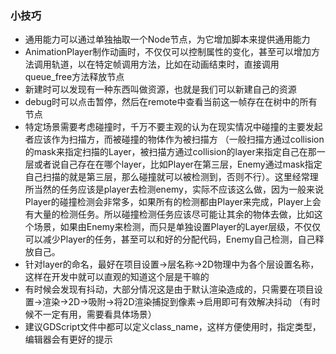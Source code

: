 ### 小技巧

- 通用能力可以通过单独抽取一个Node节点，为它增加脚本来提供通用能力
- AnimationPlayer制作动画时，不仅仅可以控制属性的变化，甚至可以增加方法调用轨道，以在特定帧调用方法，比如在动画结束时，直接调用queue_free方法释放节点
- 新建时可以发现有一种东西叫做资源，也就是我们可以新建自己的资源
- debug时可以点击暂停，然后在remote中查看当前这一帧存在在树中的所有节点
- 特定场景需要考虑碰撞时，千万不要主观的认为在现实情况中碰撞的主要发起者应该作为扫描方，而被碰撞的物体作为被扫描方 （一般扫描方通过collision的mask来指定扫描的Layer，被扫描方通过collision的layer来指定自己在那一层或者说自己存在在哪个layer，比如Player在第三层，Enemy通过mask指定自己扫描的就是第三层，那么碰撞就可以被检测到，否则不行）。这里经常理所当然的任务应该是player去检测enemy，实际不应该这么做，因为一般来说Player的碰撞检测会非常多，如果所有的检测都由Player来完成，Player上会有大量的检测任务。所以碰撞检测任务应该尽可能让其余的物体去做，比如这个场景，如果由Enemy来检测，而只是单独设置Player的Layer层级，不仅仅可以减少Player的任务，甚至可以和好的分配代码，Enemy自己检测，自己释放自己。
- 针对layer的命名，最好在项目设置->层名称->2D物理中为各个层设置名称，这样在开发中就可以直观的知道这个层是干嘛的
- 有时候会发现有抖动，大部分情况这是由于默认渲染造成的，只需要在项目设置->渲染->2D->吸附->将2D渲染捕捉到像素->启用即可有效解决抖动 （有时候不一定有用，需要看具体场景）
- 建议GDScript文件中都可以定义class_name，这样方便使用时，指定类型，编辑器会有更好的提示

